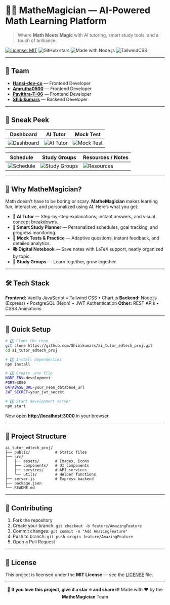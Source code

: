 # 🎩✨ **MatheMagician — AI-Powered Math Learning Platform**
> Where **Math Meets Magic** with AI tutoring, smart study tools, and a touch of brilliance.

[![License: MIT](https://img.shields.io/badge/License-MIT-yellow.svg)](LICENSE)
![GitHub stars](https://img.shields.io/github/stars/Shibikumars/ai_tutor_edtech_proj?style=social)
![Made with Node.js](https://img.shields.io/badge/Made%20with-Node.js-green?logo=node.js)
![TailwindCSS](https://img.shields.io/badge/Styled%20with-TailwindCSS-blue?logo=tailwind-css)

---

## 👥 Team


* [**Hansi-dev-co**](https://github.com/Hansi-dev-co) — Frontend Developer
* [**Amrutha0500**](https://github.com/Amrutha0500) — Frontend Developer
* [**Pavithra-T-06**](https://github.com/Pavithra-T-06) — Frontend Developer
* [**Shibikumars**](https://github.com/shibikumars) — Backend Developer

---

## 📸 Sneak Peek

| Dashboard                                                                                   | AI Tutor                                                                                   | Mock Test                                                                                   |
| ------------------------------------------------------------------------------------------- | ------------------------------------------------------------------------------------------ | ------------------------------------------------------------------------------------------- |
| ![Dashboard](https://drive.google.com/uc?export=view\&id=1UymoJLCqm9AGppumDe_cKAdDQ2af4E8s) | ![AI Tutor](https://drive.google.com/uc?export=view\&id=11mWV8Na2R2PVT5ZtQBUfti_GeZFDXRRj) | ![Mock Test](https://drive.google.com/uc?export=view\&id=1cyeIV24RMwm_xIOSVAq1nWWJFzRznWql) |

| Schedule                                                                                   | Study Groups                                                                                   | Resources / Notes                                                                           |
| ------------------------------------------------------------------------------------------ | ---------------------------------------------------------------------------------------------- | ------------------------------------------------------------------------------------------- |
| ![Schedule](https://drive.google.com/uc?export=view\&id=1YIMIw5qDMlQ404Fa-EXxe6iUHDO2RUjo) | ![Study Groups](https://drive.google.com/uc?export=view\&id=1eeG13voc32K05j9oTwWAx0YbEB-rN-Ag) | ![Resources](https://drive.google.com/uc?export=view\&id=1yqDmHLgoUEGeT4q1JNHMUrEJmqIN1ACU) |

---

## 🌟 Why MatheMagician?

Math doesn’t have to be boring or scary. **MatheMagician** makes learning fun, interactive, and personalized using AI.
Here’s what you get:

* **🎯 AI Tutor** — Step-by-step explanations, instant answers, and visual concept breakdowns.
* **📝 Smart Study Planner** — Personalized schedules, goal tracking, and progress monitoring.
* **🧪 Mock Tests & Practice** — Adaptive questions, instant feedback, and detailed analytics.
* **📚 Digital Notebook** — Save notes with LaTeX support, neatly organized by topic.
* **🤝 Study Groups** — Learn together, grow together.

---

## 🛠 Tech Stack

**Frontend:** Vanilla JavaScript • Tailwind CSS • Chart.js
**Backend:** Node.js (Express) • PostgreSQL (Neon) • JWT Authentication
**Other:** REST APIs • CSS3 Animations

---

## 🚀 Quick Setup

```bash
# 1️⃣ Clone the repo
git clone https://github.com/Shibikumars/ai_tutor_edtech_proj.git
cd ai_tutor_edtech_proj

# 2️⃣ Install dependencies
npm install

# 3️⃣ Create .env file
NODE_ENV=development
PORT=3000
DATABASE_URL=your_neon_database_url
JWT_SECRET=your_jwt_secret

# 4️⃣ Start development server
npm start
```

Now open **[http://localhost:3000](http://localhost:3000)** in your browser.

---

## 📂 Project Structure

```
ai_tutor_edtech_proj/
├── public/           # Static files
├── src/
│   ├── assets/       # Images, icons
│   ├── components/   # UI components
│   ├── services/     # API services
│   └── utils/        # Helper functions
├── server.js         # Express backend
├── package.json
└── README.md
```

---

## 🤝 Contributing

1. Fork the repository
2. Create your branch: `git checkout -b feature/AmazingFeature`
3. Commit changes: `git commit -m "Add AmazingFeature"`
4. Push to branch: `git push origin feature/AmazingFeature`
5. Open a Pull Request

---

## 📜 License

This project is licensed under the **MIT License** — see the [LICENSE](LICENSE) file.

---

<div align="center">

💖 **If you love this project, give it a star ⭐ and share it!**
Made with ❤️ by the **MatheMagician** Team

</div>
